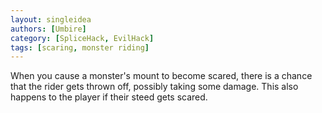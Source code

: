 ```yaml
---
layout: singleidea
authors: [Umbire]
category: [SpliceHack, EvilHack]
tags: [scaring, monster riding]
---
```

When you cause a monster's mount to become scared, there is a chance that the
rider gets thrown off, possibly taking some damage. This also happens to the
player if their steed gets scared.
